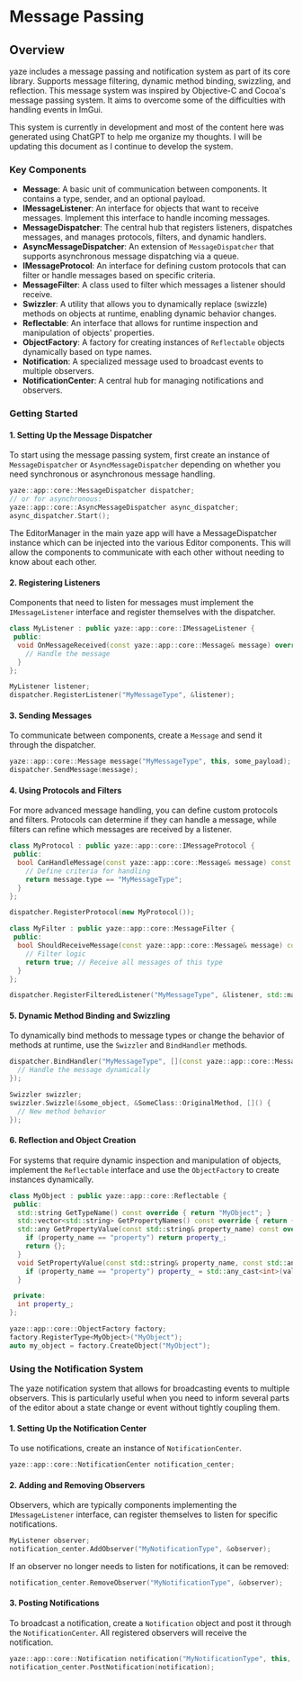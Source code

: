 # Message Passing

## Overview

yaze includes a message passing and notification system as part of its core library. Supports message filtering, dynamic method binding, swizzling, and reflection. This message system was inspired by Objective-C and Cocoa's message passing system. It aims to overcome some of the difficulties with handling events in ImGui.

This system is currently in development and most of the content here was generated using ChatGPT to help me organize my thoughts. I will be updating this document as I continue to develop the system.

### Key Components

- **Message**: A basic unit of communication between components. It contains a type, sender, and an optional payload.
- **IMessageListener**: An interface for objects that want to receive messages. Implement this interface to handle incoming messages.
- **MessageDispatcher**: The central hub that registers listeners, dispatches messages, and manages protocols, filters, and dynamic handlers.
- **AsyncMessageDispatcher**: An extension of `MessageDispatcher` that supports asynchronous message dispatching via a queue.
- **IMessageProtocol**: An interface for defining custom protocols that can filter or handle messages based on specific criteria.
- **MessageFilter**: A class used to filter which messages a listener should receive.
- **Swizzler**: A utility that allows you to dynamically replace (swizzle) methods on objects at runtime, enabling dynamic behavior changes.
- **Reflectable**: An interface that allows for runtime inspection and manipulation of objects' properties.
- **ObjectFactory**: A factory for creating instances of `Reflectable` objects dynamically based on type names.
- **Notification**: A specialized message used to broadcast events to multiple observers.
- **NotificationCenter**: A central hub for managing notifications and observers.

### Getting Started

#### 1. **Setting Up the Message Dispatcher**

To start using the message passing system, first create an instance of `MessageDispatcher` or `AsyncMessageDispatcher` depending on whether you need synchronous or asynchronous message handling.

```cpp
yaze::app::core::MessageDispatcher dispatcher;
// or for asynchronous:
yaze::app::core::AsyncMessageDispatcher async_dispatcher;
async_dispatcher.Start();
```

The EditorManager in the main yaze app will have a MessageDispatcher instance which can be injected into the various Editor components. This will allow the components to communicate with each other without needing to know about each other.

#### 2. **Registering Listeners**

Components that need to listen for messages must implement the `IMessageListener` interface and register themselves with the dispatcher.

```cpp
class MyListener : public yaze::app::core::IMessageListener {
 public:
  void OnMessageReceived(const yaze::app::core::Message& message) override {
    // Handle the message
  }
};

MyListener listener;
dispatcher.RegisterListener("MyMessageType", &listener);
```

#### 3. **Sending Messages**

To communicate between components, create a `Message` and send it through the dispatcher.

```cpp
yaze::app::core::Message message("MyMessageType", this, some_payload);
dispatcher.SendMessage(message);
```

#### 4. **Using Protocols and Filters**

For more advanced message handling, you can define custom protocols and filters. Protocols can determine if they can handle a message, while filters can refine which messages are received by a listener.

```cpp
class MyProtocol : public yaze::app::core::IMessageProtocol {
 public:
  bool CanHandleMessage(const yaze::app::core::Message& message) const override {
    // Define criteria for handling
    return message.type == "MyMessageType";
  }
};

dispatcher.RegisterProtocol(new MyProtocol());

class MyFilter : public yaze::app::core::MessageFilter {
 public:
  bool ShouldReceiveMessage(const yaze::app::core::Message& message) const override {
    // Filter logic
    return true; // Receive all messages of this type
  }
};

dispatcher.RegisterFilteredListener("MyMessageType", &listener, std::make_unique<MyFilter>());
```

#### 5. **Dynamic Method Binding and Swizzling**

To dynamically bind methods to message types or change the behavior of methods at runtime, use the `Swizzler` and `BindHandler` methods.

```cpp
dispatcher.BindHandler("MyMessageType", [](const yaze::app::core::Message& message) {
  // Handle the message dynamically
});

Swizzler swizzler;
swizzler.Swizzle(&some_object, &SomeClass::OriginalMethod, []() {
  // New method behavior
});
```

#### 6. **Reflection and Object Creation**

For systems that require dynamic inspection and manipulation of objects, implement the `Reflectable` interface and use the `ObjectFactory` to create instances dynamically.

```cpp
class MyObject : public yaze::app::core::Reflectable {
 public:
  std::string GetTypeName() const override { return "MyObject"; }
  std::vector<std::string> GetPropertyNames() const override { return {"property"}; }
  std::any GetPropertyValue(const std::string& property_name) const override {
    if (property_name == "property") return property_;
    return {};
  }
  void SetPropertyValue(const std::string& property_name, const std::any& value) override {
    if (property_name == "property") property_ = std::any_cast<int>(value);
  }

 private:
  int property_;
};

yaze::app::core::ObjectFactory factory;
factory.RegisterType<MyObject>("MyObject");
auto my_object = factory.CreateObject("MyObject");
```


### Using the Notification System

The yaze notification system that allows for broadcasting events to multiple observers. This is particularly useful when you need to inform several parts of the editor about a state change or event without tightly coupling them.

#### 1. **Setting Up the Notification Center**

To use notifications, create an instance of `NotificationCenter`.

```cpp
yaze::app::core::NotificationCenter notification_center;
```

#### 2. **Adding and Removing Observers**

Observers, which are typically components implementing the `IMessageListener` interface, can register themselves to listen for specific notifications.

```cpp
MyListener observer;
notification_center.AddObserver("MyNotificationType", &observer);
```

If an observer no longer needs to listen for notifications, it can be removed:

```cpp
notification_center.RemoveObserver("MyNotificationType", &observer);
```

#### 3. **Posting Notifications**

To broadcast a notification, create a `Notification` object and post it through the `NotificationCenter`. All registered observers will receive the notification.

```cpp
yaze::app::core::Notification notification("MyNotificationType", this, some_payload);
notification_center.PostNotification(notification);
```
